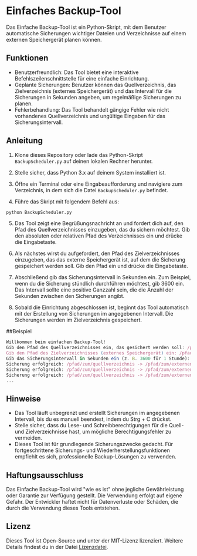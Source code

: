 # Einfaches Backup-Tool

Das Einfache Backup-Tool ist ein Python-Skript, mit dem Benutzer automatische Sicherungen wichtiger Dateien und Verzeichnisse auf einem externen Speichergerät planen können.

## Funktionen

- Benutzerfreundlich: Das Tool bietet eine interaktive Befehlszeilenschnittstelle für eine einfache Einrichtung.
- Geplante Sicherungen: Benutzer können das Quellverzeichnis, das Zielverzeichnis (externes Speichergerät) und das Intervall für die Sicherungen in Sekunden angeben, um regelmäßige Sicherungen zu planen.
- Fehlerbehandlung: Das Tool behandelt gängige Fehler wie nicht vorhandenes Quellverzeichnis und ungültige Eingaben für das Sicherungsintervall.

## Anleitung

1. Klone dieses Repository oder lade das Python-Skript `BackupScheduler.py` auf deinen lokalen Rechner herunter.

2. Stelle sicher, dass Python 3.x auf deinem System installiert ist.

3. Öffne ein Terminal oder eine Eingabeaufforderung und navigiere zum Verzeichnis, in dem sich die Datei `BackupScheduler.py` befindet.

4. Führe das Skript mit folgendem Befehl aus:

```bash
python BackupScheduler.py
```

5. Das Tool zeigt eine Begrüßungsnachricht an und fordert dich auf, den Pfad des Quellverzeichnisses einzugeben, das du sichern möchtest. Gib den absoluten oder relativen Pfad des Verzeichnisses ein und drücke die Eingabetaste.

6. Als nächstes wirst du aufgefordert, den Pfad des Zielverzeichnisses einzugeben, das das externe Speichergerät ist, auf dem die Sicherung gespeichert werden soll. Gib den Pfad ein und drücke die Eingabetaste.

7. Abschließend gib das Sicherungsintervall in Sekunden ein. Zum Beispiel, wenn du die Sicherung stündlich durchführen möchtest, gib 3600 ein. Das Intervall sollte eine positive Ganzzahl sein, die die Anzahl der Sekunden zwischen den Sicherungen angibt.

8. Sobald die Einrichtung abgeschlossen ist, beginnt das Tool automatisch mit der Erstellung von Sicherungen im angegebenen Intervall. Die Sicherungen werden im Zielverzeichnis gespeichert.

##Beispiel

```javascript
Willkommen beim einfachen Backup-Tool!
Gib den Pfad des Quellverzeichnisses ein, das gesichert werden soll: /pfad/zum/quellverzeichnis
Gib den Pfad des Zielverzeichnisses (externes Speichergerät) ein: /pfad/zum/externen_speicher
Gib das Sicherungsintervall in Sekunden ein (z. B. 3600 für 1 Stunde): 3600
Sicherung erfolgreich: /pfad/zum/quellverzeichnis -> /pfad/zum/externen_speicher
Sicherung erfolgreich: /pfad/zum/quellverzeichnis -> /pfad/zum/externen_speicher
Sicherung erfolgreich: /pfad/zum/quellverzeichnis -> /pfad/zum/externen_speicher
...
```

## Hinweise

- Das Tool läuft unbegrenzt und erstellt Sicherungen im angegebenen Intervall, bis du es manuell beendest, indem du Strg + C drückst.
- Stelle sicher, dass du Lese- und Schreibberechtigungen für die Quell- und Zielverzeichnisse hast, um mögliche Berechtigungsfehler zu vermeiden.
- Dieses Tool ist für grundlegende Sicherungszwecke gedacht. Für fortgeschrittene Sicherungs- und Wiederherstellungsfunktionen empfiehlt es sich, professionelle Backup-Lösungen zu verwenden.


## Haftungsausschluss 

Das Einfache Backup-Tool wird "wie es ist" ohne jegliche Gewährleistung oder Garantie zur Verfügung gestellt. Die Verwendung erfolgt auf eigene Gefahr. Der Entwickler haftet nicht für Datenverluste oder Schäden, die durch die Verwendung dieses Tools entstehen.

## Lizenz

Dieses Tool ist Open-Source und unter der MIT-Lizenz lizenziert. Weitere Details findest du in der Datei [Lizenzdatei](LICENSE).

